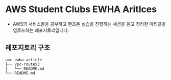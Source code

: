 # AWS Student Clubs EWHA Aritlces
- AWS의 서비스들을 공부하고 핸즈온 실습을 진행하는 세션을 듣고 정리한 아티클을 업로드하는 레포지토리입니다.
## 레포지토리 구조
```
asc-ewha-article
├── vpc-route53
│   └── README.md
└── README.md
```

